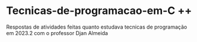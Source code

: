 ﻿# Tecnicas-de-programacao-em-C ++

 Respostas de atividades feitas quanto estudava tecnicas de programação em 2023.2 com o professor Djan Almeida
